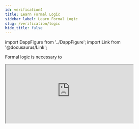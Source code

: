 ```yaml
---
id: verification4
title: Learn Formal Logic
sidebar_label: Learn Formal Logic
slug: /verification/logic
hide_title: false
---
```

import DappFigure from '../DappFigure';
import Link from '@docusaurus/Link';

Formal logic is necessary to

<DappFigure img='edukera.png' width='20%'/>

<iframe id="inlineFrameExample"
    style={{ border: 'none' }}
    title="Inline Frame Example"
    width="415"
    height="190"
    src="https://app.edukera.com/?embed=true&theme=dark&lang=en&paper_hash=3325E89142B72944580F6E66D028046D7DEE44CE&print=false&mode=logic&s=eyJ0cm9waXNtIjoiZm9yd2FyZF9iYWNrd2FyZCIsICJ0aGVtZSI6ImRhcmsifQ%3D%3D">
</iframe>
